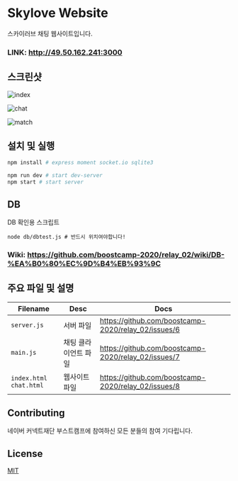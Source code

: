 # Skylove Website

스카이러브 채팅 웹사이트입니다. 

### LINK: http://49.50.162.241:3000

## 스크린샷

![index](https://user-images.githubusercontent.com/48251136/89639539-b4780c00-d8e8-11ea-8a19-f71b99cad83b.png)<br>

![chat](https://user-images.githubusercontent.com/48251136/89639536-b346df00-d8e8-11ea-8476-b8894b345aec.png)<br>

![match](https://user-images.githubusercontent.com/48251136/89639540-b510a280-d8e8-11ea-9d2f-2933ca1353e3.png)<br>

## 설치 및 실행

```bash
npm install # express moment socket.io sqlite3

npm run dev # start dev-server
npm start # start server
```



## DB

DB 확인용 스크립트
```
node db/dbtest.js # 반드시 위치여야합니다!
```

### Wiki: https://github.com/boostcamp-2020/relay_02/wiki/DB-%EA%B0%80%EC%9D%B4%EB%93%9C


## 주요 파일 및 설명

|Filename|Desc|Docs|
|--|--|--|
|`server.js`|서버 파일| https://github.com/boostcamp-2020/relay_02/issues/6|
|`main.js`|채팅 클라이언트 파일|https://github.com/boostcamp-2020/relay_02/issues/7|
|`index.html` `chat.html` | 웹사이트 파일 |https://github.com/boostcamp-2020/relay_02/issues/8|



## Contributing
네이버 커넥트재단 부스트캠프에 참여하신 모든 분들의 참여 기다립니다.



## License
[MIT](https://choosealicense.com/licenses/mit/)
